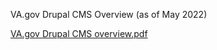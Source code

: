 VA.gov Drupal CMS Overview (as of May 2022)

[VA.gov Drupal CMS overview.pdf](https://github.com/department-of-veterans-affairs/va.gov-team/files/10760738/VA.gov.Drupal.CMS.overview.1.pdf)
